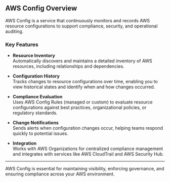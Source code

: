 ## AWS Config Overview

AWS Config is a service that continuously monitors and records AWS resource configurations to support compliance, security, and operational auditing.

###  Key Features

- **Resource Inventory**  
  Automatically discovers and maintains a detailed inventory of AWS resources, including relationships and dependencies.

- **Configuration History**  
  Tracks changes to resource configurations over time, enabling you to view historical states and identify when and how changes occurred.

- **Compliance Evaluation**  
  Uses AWS Config Rules (managed or custom) to evaluate resource configurations against best practices, organizational policies, or regulatory standards.

- **Change Notifications**  
  Sends alerts when configuration changes occur, helping teams respond quickly to potential issues.

- **Integration**  
  Works with AWS Organizations for centralized compliance management and integrates with services like AWS CloudTrail and AWS Security Hub.

---

AWS Config is essential for maintaining visibility, enforcing governance, and ensuring compliance across your AWS environment.
